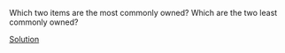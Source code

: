 Which two items are the most commonly owned? Which are the two least commonly owned?

[Solution](episode2_ex3_sol.md) 
